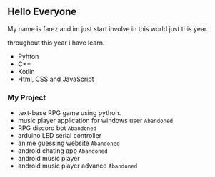 ## Hello Everyone

My name is farez and im just start involve in this world just this year.
 
throughout this year i have learn.
- Pyhton
- C++
- Kotlin
- Html, CSS and JavaScript

### My Project
- text-base RPG game using python.
- music player application for windows user  `Abandoned`
- RPG discord bot  `Abandoned`
- arduino LED serial controller
- anime guessing website  `Abandoned`
- android chating app  `Abandoned`
- android music player
- android music player advance  `Abandoned`

<!---
FrezAmirul/FrezAmirul is a ✨ special ✨ repository because its `README.md` (this file) appears on your GitHub profile.
You can click the Preview link to take a look at your changes.
--->

